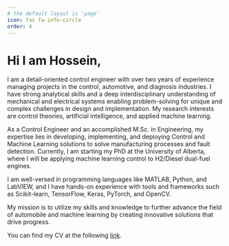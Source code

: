 ```yaml
---
# the default layout is 'page'
icon: fas fa-info-circle
order: 4
---
```


# Hi I am Hossein, 

I am a detail-oriented control engineer with over two years of experience managing projects in the control, automotive, and diagnosis industries. I have strong analytical skills and a deep interdisciplinary understanding of mechanical and electrical systems enabling problem-solving for unique and complex challenges in design and implementation. My research interests are control theories, artificial intelligence, and applied machine learning. 

As a Control Engineer and an accomplished M.Sc. in Engineering, my expertise lies in developing, implementing, and deploying Control and Machine Learning solutions to solve manufacturing processes and fault detection. Currently, I am starting my PhD at the University of Alberta, where I will be applying machine learning control to H2/Diesel dual-fuel engines. 

I am well-versed in programming languages like MATLAB, Python, and LabVIEW, and I have hands-on experience with tools and frameworks such as Scikit-learn, TensorFlow, Keras, PyTorch, and OpenCV. 

My mission is to utilize my skills and knowledge to further advance the field of automobile and machine learning by creating innovative solutions that drive progress.

You can find my CV at the following [link](/assets/PDF/CV-HosseinMehnatkesh.pdf).